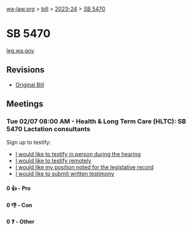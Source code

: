 [wa-law.org](/) > [bill](/bill/) > [2023-24](/bill/2023-24/) > [SB 5470](/bill/2023-24/sb/5470/)

# SB 5470
[leg.wa.gov](https://app.leg.wa.gov/billsummary?BillNumber=5470&Year=2023&Initiative=false)

## Revisions
* [Original Bill](1/)

## Meetings
### Tue 02/07 08:00 AM - Health & Long Term Care (HLTC): SB 5470 Lactation consultants
Sign up to testify:
* [I would like to testify in person during the hearing](https://app.leg.wa.gov/csi/Testifier/Add?chamber=House&mId=30626&aId=150469&caId=21087&tId=1)
* [I would like to testify remotely](https://app.leg.wa.gov/csi/Testifier/Add?chamber=House&mId=30626&aId=150469&caId=21087&tId=2)
* [I would like my position noted for the legislative record](https://app.leg.wa.gov/csi/Testifier/Add?chamber=House&mId=30626&aId=150469&caId=21087&tId=3)
* [I would like to submit written testimony](https://app.leg.wa.gov/csi/Testifier/Add?chamber=House&mId=30626&aId=150469&caId=21087&tId=4)

#### 0 👍 - Pro

#### 0 👎 - Con

#### 0 ❓ - Other
